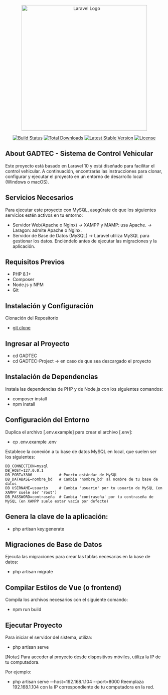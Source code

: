 <p align="center"><a href="https://laravel.com" target="_blank"><img src="https://raw.githubusercontent.com/laravel/art/master/logo-lockup/5%20SVG/2%20CMYK/1%20Full%20Color/laravel-logolockup-cmyk-red.svg" width="400" alt="Laravel Logo"></a></p>

<p align="center">
<a href="https://github.com/laravel/framework/actions"><img src="https://github.com/laravel/framework/workflows/tests/badge.svg" alt="Build Status"></a>
<a href="https://packagist.org/packages/laravel/framework"><img src="https://img.shields.io/packagist/dt/laravel/framework" alt="Total Downloads"></a>
<a href="https://packagist.org/packages/laravel/framework"><img src="https://img.shields.io/packagist/v/laravel/framework" alt="Latest Stable Version"></a>
<a href="https://packagist.org/packages/laravel/framework"><img src="https://img.shields.io/packagist/l/laravel/framework" alt="License"></a>
</p>

## About GADTEC - Sistema de Control Vehicular
Este proyecto está basado en Laravel 10 y está diseñado para facilitar el control vehicular. A continuación, encontrarás las instrucciones para clonar, configurar y ejecutar el proyecto en un entorno de desarrollo local (Windows o macOS).


## Servicios Necesarios
Para ejecutar este proyecto con MySQL, asegúrate de que los siguientes servicios estén activos en tu entorno:
- Servidor Web(Apache o Nginx) 
    -> XAMPP y MAMP: usa Apache.
    -> Laragon: admite Apache o Nginx.
- Servidor de Base de Datos (MySQL)
    -> Laravel utiliza MySQL para gestionar los datos. Enciéndelo antes de ejecutar las migraciones y la aplicación.

## Requisitos Previos
- PHP 8.1+
- Composer
- Node.js y NPM
- Git

## Instalación y Configuración
Clonación del Repositorio
- [git clone](git@github.com:jesWeb/GADTEC.git)

## Ingresar al Proyecto
- cd GADTEC
- cd GADTEC-Project -> en caso de que sea descargado el proyecto

## Instalación de Dependencias
Instala las dependencias de PHP y de Node.js con los siguientes comandos:
- composer install
- npm install

## Configuración del Entorno
Duplica el archivo [.env.example] para crear el archivo [.env]:
- cp .env.example .env

Establece la conexión a tu base de datos MySQL en local, que suelen ser los siguientes:
```plaintext
DB_CONNECTION=mysql
DB_HOST=127.0.0.1       
DB_PORT=3306            # Puerto estándar de MySQL
DB_DATABASE=nombre_bd   # Cambia 'nombre_bd' al nombre de tu base de datos
DB_USERNAME=usuario     # Cambia 'usuario' por tu usuario de MySQL (en XAMPP suele ser 'root')
DB_PASSWORD=contraseña  # Cambia 'contraseña' por tu contraseña de MySQL (en XAMPP suele estar vacía por defecto)
```

## Genera la clave de la aplicación:
- php artisan key:generate

## Migraciones de Base de Datos
Ejecuta las migraciones para crear las tablas necesarias en la base de datos:
- php artisan migrate

## Compilar Estilos de Vue (o frontend)
Compila los archivos necesarios con el siguiente comando:
- npm run build

## Ejecutar Proyecto
Para iniciar el servidor del sistema, utiliza:
- php artisan serve

[Nota:] Para acceder al proyecto desde dispositivos móviles, utiliza la IP de tu computadora. 

Por ejemplo:
- php artisan serve --host=192.168.1.104 --port=8000
Reemplaza 192.168.1.104 con la IP correspondiente de tu computadora en la red.

